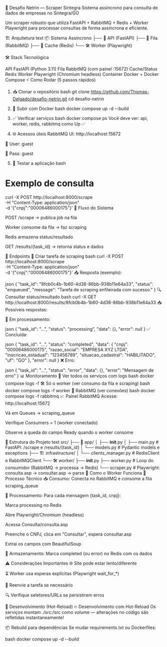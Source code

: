 🚀 Desafio Netrin — Scraper Sintegra
Sistema assíncrono para consulta de dados de empresas no Sintegra/GO

Um scraper robusto que utiliza FastAPI + RabbitMQ + Redis + Worker Playwright para processar consultas de forma assíncrona e eficiente.

🏗️ Arquitetura
text
📦 Sistema Assíncrono
├── 🚀 API (FastAPI)
├── 📨 Fila (RabbitMQ)
├── 💾 Cache (Redis)
└── 🛠️ Worker (Playwright)

🛠️ Stack Tecnológica

API	FastAPI (Python 3.11)
Fila	RabbitMQ (com painel :15672)
Cache/Status	Redis
Worker	Playwright (Chromium headless)
Container	Docker + Docker Compose
⚡ Como Rodar (5 passos rápidos)
1. 📥 Clonar o repositório
bash
git clone https://github.com/Thomas-Delgado/desafio-netrin.git
cd desafio-netrin
2. 🐳 Subir com Docker
bash
docker compose up -d --build
3. ✅ Verificar serviços
bash
docker compose ps
Você deve ver: api, worker, redis, rabbitmq como Up ✅

4. 🌐 Acessos úteis
RabbitMQ UI: http://localhost:15672

👤 User: guest

🔑 Pass: guest

5. 🧪 Testar a aplicação
bash
# Exemplo de consulta
curl -X POST http://localhost:8000/scrape \
  -H "Content-Type: application/json" \
  -d '{"cnpj":"00006486000175"}'
🔄 Fluxo do Sistema





POST /scrape → publica job na fila

Worker consome da fila → faz scraping

Redis armazena status/resultado

GET /results/{task_id} → retorna status e dados

📡 Endpoints
🎯 Criar tarefa de scraping
bash
curl -X POST http://localhost:8000/scrape \
  -H "Content-Type: application/json" \
  -d '{"cnpj":"00006486000175"}'
📤 Resposta (exemplo):

json
{
  "task_id": "8fcb0c4b-1b60-4d38-86bb-938b11e64a33",
  "status": "enqueued",
  "message": "Tarefa de scraping enfileirada com sucesso."
}
🔍 Consultar status/resultado
bash
curl -X GET http://localhost:8000/results/8fcb0b4b-1b60-4d38-86bb-938b11e64a33
📥 Possíveis respostas:

🔄 Em processamento:

json
{
  "task_id": "...",
  "status": "processing",
  "data": {},
  "error": null
}
✅ Concluída:

json
{
  "task_id": "...",
  "status": "completed",
  "data": {
    "cnpj": "00006486000175",
    "razao_social": "EMPRESA XYZ LTDA",
    "inscricao_estadual": "123456789",
    "situacao_cadastral": "HABILITADO",
    "uf": "GO"
  },
  "error": null
}
❌ Erro:

json
{
  "task_id": "...",
  "status": "error",
  "data": {},
  "error": "Mensagem de erro"
}
📊 Monitoramento
👀 Ver todos os serviços com logs
bash
docker compose logs -f
🛠️ Só o worker (ver consumo da fila e scraping)
bash
docker compose logs -f worker
🐇 RabbitMQ (ver conexões)
bash
docker compose logs -f rabbitmq
📈 Painel RabbitMQ
Acesse: http://localhost:15672

Vá em Queues → scraping_queue

Verifique Consumers = 1 (worker conectado)

Observe a queda do campo Ready quando o worker consome

📁 Estrutura do Projeto
text
src/
├── 🚀 app/
│   ├── __init__.py
│   ├── main.py          # FastAPI: /scrape e /results/{task_id}
│   └── models.py        # Pydantic models e exceptions
├── 🏗️ infrastructure/
│   └── clients_manager.py  # RedisClient e RabbitMQClient
└── 🛠️ worker/
    ├── __init__.py
    ├── worker.py        # Loop do consumidor (RabbitMQ → processa → Redis)
    └── scraper.py       # Playwright: consulta.asp → consultar.asp → parse
🔧 Como o Worker Funciona
🔄 Processo Técnico
📥 Consumo: Conecta no RabbitMQ e consome a fila scraping_queue

🔄 Processamento: Para cada mensagem {task_id, cnpj}:

Marca processing no Redis

Abre Playwright/Chromium (headless)

Acessa Consulta/consulta.asp

Preenche o CNPJ, clica em "Consultar", espera consultar.asp

Extrai os campos com BeautifulSoup

💾 Armazenamento: Marca completed (ou error) no Redis com os dados

⚠️ Considerações Importantes
🌐 Site pode estar lento/diferente

⏳ Worker usa esperas explícitas (Playwright wait_for_*)

🔄 Reenvie a tarefa se necessário

🔍 Verifique seletores/URLs se persistirem erros

🚀 Desenvolvimento (Hot-Reload)
🔥 Desenvolvimento com Hot-Reload
Os serviços montam ./src:/src como volume — alterações no código são refletidas instantaneamente!

📦 Rebuild para dependências
Se mudar requirements.txt ou Dockerfiles:

bash
docker compose up -d --build
